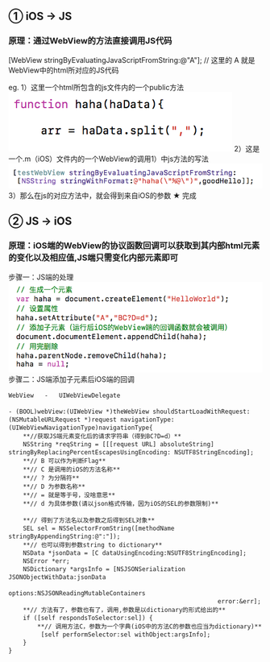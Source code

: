 ## ① iOS -> JS
### 原理：通过WebView的方法直接调用JS代码
[WebView stringByEvaluatingJavaScriptFromString:@"A"];
// 这里的 A 就是WebView中的html所对应的JS代码

eg.
1）这里一个html所包含的js文件内的一个public方法 
![](1.png) 
2）这是一个.m（iOS）文件内的一个WebView的调用1）中js方法的写法 
![](2.png) 
3）那么在js的对应方法中，就会得到来自iOS的参数 
★ 完成 
 
## ② JS -> iOS 
### 原理：iOS端的WebView的协议函数回调可以获取到其内部html元素的变化以及相应值,JS端只需变化内部元素即可 
 
步骤一：JS端的处理 
![](11.png) 
步骤二：JS端添加子元素后iOS端的回调 
``` 
WebView   -   UIWebViewDelegate 
 
- (BOOL)webView:(UIWebView *)theWebView shouldStartLoadWithRequest:(NSMutableURLRequest *)request navigationType:(UIWebViewNavigationType)navigationType{ 
	**//获取JS端元素变化后的请求字符串（得到BC?D=d）** 
	NSString *reqString = [[[request URL] absoluteString] stringByReplacingPercentEscapesUsingEncoding: NSUTF8StringEncoding]; 
	**// B 可以作为判断Flag** 
	**// C 是调用的iOS的方法名称** 
	**// ? 为分隔符** 
	**// D 为参数名称** 
	**// = 就是等于号，没啥意思** 
	**// d 为具体参数(请以json格式传输，因为iOS的SEL的参数限制)** 
 
	**// 得到了方法名以及参数之后得到SEL对象** 
	SEL sel = NSSelectorFromString([methodName stringByAppendingString:@":"]); 
	**// 也可以得到参数string to dictionary** 
	NSData *jsonData = [C dataUsingEncoding:NSUTF8StringEncoding]; 
	NSError *err; 
	NSDictionary *argsInfo = [NSJSONSerialization JSONObjectWithData:jsonData 
                                                        options:NSJSONReadingMutableContainers 
                                                          error:&err]; 
    **// 方法有了，参数也有了，调用,参数是以dictionary的形式给出的** 
    if ([self respondsToSelector:sel]) { 
    	**// 调用方法C，参数为一个字典(iOS中的方法C的参数也应当为dictionary)** 
    	 [self performSelector:sel withObject:argsInfo]; 
	} 
}  
```